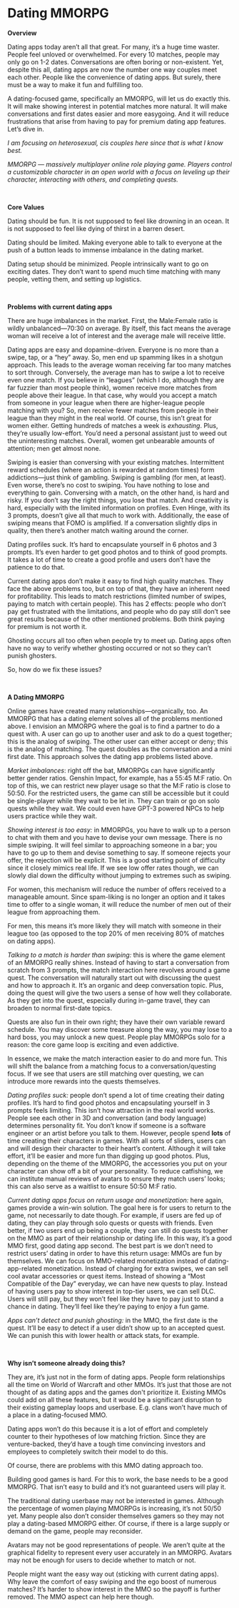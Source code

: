 # Dating MMORPG

**Overview**

Dating apps today aren’t all that great. For many, it’s a huge time waster. People feel unloved or overwhelmed. For every 10 matches, people may only go on 1-2 dates. Conversations are often boring or non-existent. Yet, despite this all, dating apps are now the number one way couples meet each other. People like the convenience of dating apps. But surely, there must be a way to make it fun and fulfilling too.

A dating-focused game, specifically an MMORPG, will let us do exactly this. It will make showing interest in potential matches more natural. It will make conversations and first dates easier and more easygoing. And it will reduce frustrations that arise from having to pay for premium dating app features. Let’s dive in.

*I am focusing on heterosexual, cis couples here since that is what I know best.*

*MMORPG — massively multiplayer online role playing game. Players control a customizable character in an open world with a focus on leveling up their character, interacting with others, and completing quests.*

&nbsp;

**Core Values**

Dating should be fun. It is not supposed to feel like drowning in an ocean. It is not supposed to feel like dying of thirst in a barren desert.

Dating should be limited. Making everyone able to talk to everyone at the push of a button leads to immense imbalance in the dating market.

Dating setup should be minimized. People intrinsically want to go on exciting dates. They don’t want to spend much time matching with many people, vetting them, and setting up logistics.

&nbsp;

**Problems with current dating apps**

There are huge imbalances in the market. First, the Male:Female ratio is wildly unbalanced—70:30 on average. By itself, this fact means the average woman will receive a lot of interest and the average male will receive little. 

Dating apps are easy and dopamine-driven. Everyone is no more than a swipe, tap, or a “hey” away. So, men end up spamming likes in a shotgun approach. This leads to the average woman receiving far too many matches to sort through. Conversely, the average man has to swipe a lot to receive even one match. If you believe in “leagues” (which I do, although they are far fuzzier than most people think), women receive more matches from people above their league. In that case, why would you accept a match from someone in your league when there are higher-league people matching with you? So, men receive fewer matches from people in their league than they might in the real world. Of course, this isn’t great for women either. Getting hundreds of matches a week is _exhausting_. Plus, they’re usually low-effort. You’d need a personal assistant just to weed out the uninteresting matches. Overall, women get unbearable amounts of attention; men get almost none.

Swiping is easier than conversing with your existing matches. Intermittent reward schedules (where an action is rewarded at random times) form addictions—just think of gambling. Swiping is gambling (for men, at least). Even worse, there’s no cost to swiping. You have nothing to lose and everything to gain. Conversing with a match, on the other hand, is hard and risky. If you don’t say the right things, you lose that match. And creativity is hard, especially with the limited information on profiles. Even Hinge, with its 3 prompts, doesn’t give all that much to work with. Additionally, the ease of swiping means that FOMO is amplified. If a conversation slightly dips in quality, then there’s another match waiting around the corner.

Dating profiles suck. It’s hard to encapsulate yourself in 6 photos and 3 prompts. It’s even harder to get good photos and to think of good prompts. It takes a lot of time to create a good profile and users don’t have the patience to do that.

Current dating apps don’t make it easy to find high quality matches. They face the above problems too, but on top of that, they have an inherent need for profitability. This leads to match restrictions (limited number of swipes, paying to match with certain people). This has 2 effects: people who don’t pay get frustrated with the limitations, and people who do pay still don’t see great results because of the other mentioned problems. Both think paying for premium is not worth it.

Ghosting occurs all too often when people try to meet up. Dating apps often have no way to verify whether ghosting occurred or not so they can’t punish ghosters.

So, how do we fix these issues?

&nbsp;

**A Dating MMORPG**

Online games have created many relationships—organically, too. An MMORPG that has a dating element solves all of the problems mentioned above. I envision an MMORPG where the goal is to find a partner to do a quest with. A user can go up to another user and ask to do a quest together; this is the analog of swiping. The other user can either accept or deny; this is the analog of matching. The quest doubles as the conversation and a mini first date. This approach solves the dating app problems listed above.

_Market imbalances_: right off the bat, MMORPGs can have significantly better gender ratios. Genshin Impact, for example, has a 55:45 M:F ratio. On top of this, we can restrict new player usage so that the M:F ratio is close to 50:50. For the restricted users, the game can still be accessible but it could be single-player while they wait to be let in. They can train or go on solo quests while they wait. We could even have GPT-3 powered NPCs to help users practice while they wait.

_Showing interest is too easy:_ in MMORPGs, you have to walk up to a person to chat with them and you have to devise your own message. There is no simple swiping. It will feel similar to approaching someone in a bar; you have to go up to them and devise something to say. If someone rejects your offer, the rejection will be explicit. This is a good starting point of difficulty since it closely mimics real life. If we see low offer rates though, we can slowly dial down the difficulty without jumping to extremes such as swiping.

For women, this mechanism will reduce the number of offers received to a manageable amount. Since spam-liking is no longer an option and it takes time to offer to a single woman, it will reduce the number of men out of their league from approaching them.

For men, this means it’s more likely they will match with someone in their league too (as opposed to the top 20% of men receiving 80% of matches on dating apps).

_Talking to a match is harder than swiping:_ this is where the game element of an MMORPG really shines. Instead of having to start a conversation from scratch from 3 prompts, the match interaction here revolves around a game quest. The conversation will naturally start out with discussing the quest and how to approach it. It’s an organic and deep conversation topic. Plus, doing the quest will give the two users a sense of how well they collaborate. As they get into the quest, especially during in-game travel, they can broaden to normal first-date topics.

Quests are also fun in their own right; they have their own variable reward schedule. You may discover some treasure along the way, you may lose to a hard boss, you may unlock a new quest. People play MMORPGs solo for a reason: the core game loop is exciting and even addictive.

In essence, we make the match interaction easier to do and more fun. This will shift the balance from a matching focus to a conversation/questing focus. If we see that users are still matching over questing, we can introduce more rewards into the quests themselves.

_Dating profiles suck:_ people don’t spend a lot of time creating their dating profiles. It’s hard to find good photos and encapsulating yourself in 3 prompts feels limiting. This isn’t how attraction in the real world works. People see each other in 3D and conversation (and body language) determines personality fit. You don’t know if someone is a software engineer or an artist before you talk to them. However, people spend **lots** of time creating their characters in games. With all sorts of sliders, users can and will design their character to their heart’s content. Although it will take effort, it’ll be easier and more fun than digging up good photos. Plus, depending on the theme of the MMORPG, the accessories you put on your character can show off a bit of your personality. To reduce catfishing, we can institute manual reviews of avatars to ensure they match users’ looks; this can also serve as a waitlist to ensure 50:50 M:F ratio.

_Current dating apps focus on return usage and monetization:_ here again, games provide a win-win solution. The goal here is for users to return to the game, not necessarily to date though. For example, if users are fed up of dating, they can play through solo quests or quests with friends. Even better, if two users end up being a couple, they can still do quests together on the MMO as part of their relationship or dating life. In this way, it’s a good MMO first, good dating app second. The best part is we don’t need to restrict users’ dating in order to have this return usage: MMOs are fun by themselves. We can focus on MMO-related monetization instead of dating-app-related monetization. Instead of charging for extra swipes, we can sell cool avatar accessories or quest items. Instead of showing a “Most Compatible of the Day” everyday, we can have new quests to play. Instead of having users pay to show interest in top-tier users, we can sell DLC. Users will still pay, but they won’t feel like they have to pay just to stand a chance in dating. They’ll feel like they’re paying to enjoy a fun game.

_Apps can’t detect and punish ghosting:_ in the MMO, the first date is the quest. It’ll be easy to detect if a user didn’t show up to an accepted quest. We can punish this with lower health or attack stats, for example.

&nbsp;

**Why isn’t someone already doing this?**

They are, it’s just not in the form of dating apps. People form relationships all the time on World of Warcraft and other MMOs. It’s just that those are not thought of as dating apps and the games don't prioritize it. Existing MMOs could add on all these features, but it would be a significant disruption to their existing gameplay loops and userbase. E.g. clans won’t have much of a place in a dating-focused MMO.

Dating apps won’t do this because it is a lot of effort and completely counter to their hypotheses of low matching friction. Since they are venture-backed, they’d have a tough time convincing investors and employees to completely switch their model to do this.

Of course, there are problems with this MMO dating approach too.

Building good games is hard. For this to work, the base needs to be a good MMORPG. That isn’t easy to build and it’s not guaranteed users will play it.

The traditional dating userbase may not be interested in games. Although the percentage of women playing MMORPGs is increasing, it’s not 50/50 yet. Many people also don’t consider themselves gamers so they may not play a dating-based MMORPG either. Of course, if there is a large supply or demand on the game, people may reconsider.

Avatars may not be good representations of people. We aren’t quite at the graphical fidelity to represent every user accurately in an MMORPG. Avatars may not be enough for users to decide whether to match or not.

People might want the easy way out (sticking with current dating apps). Why leave the comfort of easy swiping and the ego boost of numerous matches? It’s harder to show interest in the MMO so the payoff is further removed. The MMO aspect can help here though.